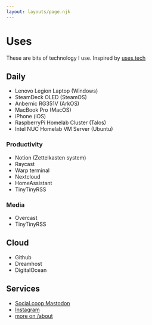 ```yaml
---
layout: layouts/page.njk
---
```


# Uses

These are bits of technology I use.  Inspired by [uses.tech](https://uses.tech/)

## Daily

- Lenovo Legion Laptop (Windows)
- SteamDeck OLED (SteamOS)
- Anbernic RG351V (ArkOS)
- MacBook Pro (MacOS)
- iPhone (iOS)
- RaspberryPi Homelab Cluster (Talos)
- Intel NUC Homelab VM Server (Ubuntu)

### Productivity

- Notion (Zettelkasten system)
- Raycast
- Warp terminal
- Nextcloud
- HomeAssistant
- TinyTinyRSS

### Media

- Overcast
- TinyTinyRSS

## Cloud

- Github
- Dreamhost
- DigitalOcean

## Services

- [Social.coop Mastodon](https://social.coop/@funwhilelost)
- [Instagram](https://www.instagram.com/funwhilelost)
- [more on /about](/about)
